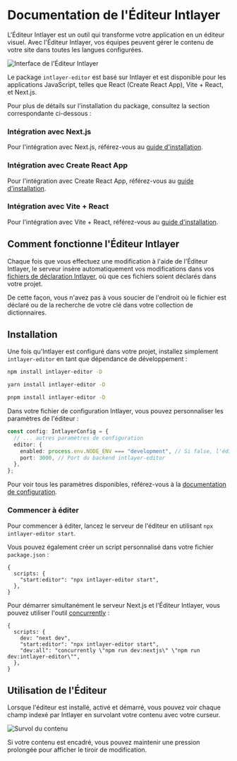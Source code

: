 # Documentation de l'Éditeur Intlayer

L'Éditeur Intlayer est un outil qui transforme votre application en un éditeur visuel. Avec l'Éditeur Intlayer, vos équipes peuvent gérer le contenu de votre site dans toutes les langues configurées.

![Interface de l'Éditeur Intlayer](https://github.com/aymericzip/intlayer/blob/main/docs/assets/intlayer_editor_ui.png)

Le package `intlayer-editor` est basé sur Intlayer et est disponible pour les applications JavaScript, telles que React (Create React App), Vite + React, et Next.js.

Pour plus de détails sur l'installation du package, consultez la section correspondante ci-dessous :

### Intégration avec Next.js

Pour l'intégration avec Next.js, référez-vous au [guide d'installation](https://github.com/aymericzip/intlayer/blob/main/docs/docs/intlayer_with_nextjs_fr.md).

### Intégration avec Create React App

Pour l'intégration avec Create React App, référez-vous au [guide d'installation](https://github.com/aymericzip/intlayer/blob/main/docs/docs/intlayer_with_create_react_app_fr.md).

### Intégration avec Vite + React

Pour l'intégration avec Vite + React, référez-vous au [guide d'installation](https://github.com/aymericzip/intlayer/blob/main/docs/docs/intlayer_with_vite+react_fr.md).

## Comment fonctionne l'Éditeur Intlayer

Chaque fois que vous effectuez une modification à l'aide de l'Éditeur Intlayer, le serveur insère automatiquement vos modifications dans vos [fichiers de déclaration Intlayer](https://github.com/aymericzip/intlayer/blob/main/docs/docs/content_declaration/get_started_fr.md), où que ces fichiers soient déclarés dans votre projet.

De cette façon, vous n'avez pas à vous soucier de l'endroit où le fichier est déclaré ou de la recherche de votre clé dans votre collection de dictionnaires.

## Installation

Une fois qu'Intlayer est configuré dans votre projet, installez simplement `intlayer-editor` en tant que dépendance de développement :

```bash
npm install intlayer-editor -D
```

```bash
yarn install intlayer-editor -D
```

```bash
pnpm install intlayer-editor -D
```

Dans votre fichier de configuration Intlayer, vous pouvez personnaliser les paramètres de l'éditeur :

```typescript
const config: IntlayerConfig = {
  // ... autres paramètres de configuration
  editor: {
    enabled: process.env.NODE_ENV === "development", // Si false, l'éditeur est inactif et ne peut pas être accessible.
    port: 3000, // Port du backend intlayer-editor
  },
};
```

Pour voir tous les paramètres disponibles, référez-vous à la [documentation de configuration](https://github.com/aymericzip/intlayer/blob/main/docs/docs/configuration_fr.md).

### Commencer à éditer

Pour commencer à éditer, lancez le serveur de l'éditeur en utilisant `npx intlayer-editor start`.

Vous pouvez également créer un script personnalisé dans votre fichier `package.json` :

```json5
{
  scripts: {
    "start:editor": "npx intlayer-editor start",
  },
}
```

Pour démarrer simultanément le serveur Next.js et l'Éditeur Intlayer, vous pouvez utiliser l'outil [concurrently](https://github.com/open-cli-tools/concurrently) :

```json5
{
  scripts: {
    dev: "next dev",
    "start:editor": "npx intlayer-editor start",
    "dev:all": "concurrently \"npm run dev:nextjs\" \"npm run dev:intlayer-editor\"",
  },
}
```

## Utilisation de l'Éditeur

Lorsque l'éditeur est installé, activé et démarré, vous pouvez voir chaque champ indexé par Intlayer en survolant votre contenu avec votre curseur.

![Survol du contenu](https://github.com/aymericzip/intlayer/blob/main/docs/assets/intlayer_editor_hover_content.png)

Si votre contenu est encadré, vous pouvez maintenir une pression prolongée pour afficher le tiroir de modification.
